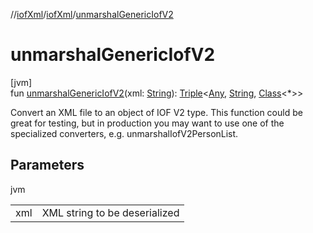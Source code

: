 //[iofXml](../../index.md)/[iofXml](index.md)/[unmarshalGenericIofV2](unmarshal-generic-iof-v2.md)

# unmarshalGenericIofV2

[jvm]\
fun [unmarshalGenericIofV2](unmarshal-generic-iof-v2.md)(xml: [String](https://kotlinlang.org/api/latest/jvm/stdlib/kotlin/-string/index.html)): [Triple](https://kotlinlang.org/api/latest/jvm/stdlib/kotlin/-triple/index.html)<[Any](https://kotlinlang.org/api/latest/jvm/stdlib/kotlin/-any/index.html), [String](https://kotlinlang.org/api/latest/jvm/stdlib/kotlin/-string/index.html), [Class](https://docs.oracle.com/javase/8/docs/api/java/lang/Class.html)<*>>

Convert an XML file to an object of IOF V2 type. This function could be great for testing, but in production you may want to use one of the specialized converters, e.g. unmarshalIofV2PersonList.

## Parameters

jvm

| | |
|---|---|
| xml | XML string to be deserialized |
